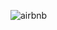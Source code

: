 ![airbnb](https://github.com/poojahooda22/airbnb-video/assets/91055527/3554fde8-6593-44d5-a9c7-6c610270a143)

